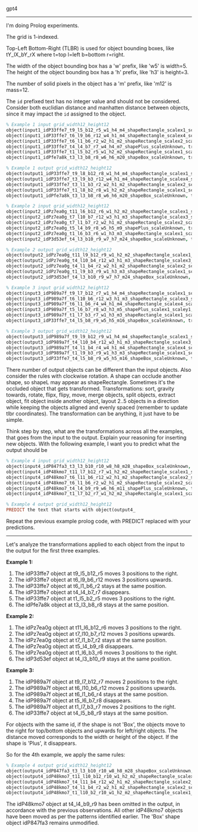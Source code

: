 gpt4

---

I'm doing Prolog experiments.


The grid is 1-indexed.


Top-Left Bottom-Right (TLBR) is used for object bounding boxes, like tY_lX_bY_rX where t=top l=left b=bottom r=right.


The width of the object bounding box has a 'w' prefix, like 'w5' is width=5.
The height of the object bounding box has a 'h' prefix, like 'h3' is height=3.

The number of solid pixels in the object has a 'm' prefix, like 'm12' is mass=12.

The `id` prefixed text has no integer value and should not be considered.
Consider both euclidian distance and manhatten distance between objects, since it may impact the `id` assigned to the object.


```prolog
% Example 1 input grid_width12_height12
object(input1_idP33ffe7_t9_l5_b12_r5_w1_h4_m4_shapeRectangle_scalex1_scaley4, transform(all)).
object(input1_idP33ffe7_t6_l9_b6_r12_w4_h1_m4_shapeRectangle_scalex4_scaley1, transform(all)).
object(input1_idP33ffe7_t6_l1_b6_r2_w2_h1_m2_shapeRectangle_scalex2_scaley1, transform(all)).
object(input1_idP33ffe7_t4_l4_b7_r7_w4_h4_m7_shapePlus_scaleUnknown, transform(all)).
object(input1_idP33ffe7_t1_l5_b2_r5_w1_h2_m2_shapeRectangle_scalex1_scaley2, transform(all)).
object(input1_idPfe7a8k_t3_l3_b8_r8_w6_h6_m20_shapeBox_scaleUnknown, transform(all)).

% Example 1 output grid_width12_height12
object(output1_idP33ffe7_t9_l8_b12_r8_w1_h4_m4_shapeRectangle_scalex1_scaley4, transform(all)).
object(output1_idP33ffe7_t3_l9_b3_r12_w4_h1_m4_shapeRectangle_scalex4_scaley1, transform(all)).
object(output1_idP33ffe7_t3_l1_b3_r2_w2_h1_m2_shapeRectangle_scalex2_scaley1, transform(all)).
object(output1_idP33ffe7_t1_l8_b2_r8_w1_h2_m2_shapeRectangle_scalex1_scaley2, transform(all)).
object(output1_idPfe7a8k_t3_l3_b8_r8_w6_h6_m20_shapeBox_scaleUnknown, transform(all)).

% Example 2 input grid_width12_height12
object(input2_idPz7ea0g_t11_l6_b12_r6_w1_h2_m2_shapeRectangle_scalex1_scaley2, transform(all)).
object(input2_idPz7ea0g_t7_l10_b7_r12_w3_h1_m3_shapeRectangle_scalex3_scaley1, transform(all)).
object(input2_idPz7ea0g_t7_l1_b7_r2_w2_h1_m2_shapeRectangle_scalex2_scaley1, transform(all)).
object(input2_idPz7ea0g_t5_l4_b9_r8_w5_h5_m9_shapePlus_scaleUnknown, transform(all)).
object(input2_idPz7ea0g_t1_l6_b3_r6_w1_h3_m3_shapeRectangle_scalex1_scaley3, transform(all)).
object(input2_idP3d53ef_t4_l3_b10_r9_w7_h7_m24_shapeBox_scaleUnknown, transform(all)).

% Example 2 output grid_width12_height12
object(output2_idPz7ea0g_t11_l9_b12_r9_w1_h2_m2_shapeRectangle_scalex1_scaley2, transform(all)).
object(output2_idPz7ea0g_t4_l10_b4_r12_w3_h1_m3_shapeRectangle_scalex3_scaley1, transform(all)).
object(output2_idPz7ea0g_t4_l1_b4_r2_w2_h1_m2_shapeRectangle_scalex2_scaley1, transform(all)).
object(output2_idPz7ea0g_t1_l9_b3_r9_w1_h3_m3_shapeRectangle_scalex1_scaley3, transform(all)).
object(output2_idP3d53ef_t4_l3_b10_r9_w7_h7_m24_shapeBox_scaleUnknown, transform(all)).

% Example 3 input grid_width12_height12
object(input3_idP989a7f_t9_l7_b12_r7_w1_h4_m4_shapeRectangle_scalex1_scaley4, transform(all)).
object(input3_idP989a7f_t6_l10_b6_r12_w3_h1_m3_shapeRectangle_scalex3_scaley1, transform(all)).
object(input3_idP989a7f_t6_l1_b6_r4_w4_h1_m4_shapeRectangle_scalex4_scaley1, transform(all)).
object(input3_idP989a7f_t5_l6_b7_r8_w3_h3_m5_shapePlus_scalex1_scaley1, transform(all)).
object(input3_idP989a7f_t1_l7_b3_r7_w1_h3_m3_shapeRectangle_scalex1_scaley3, transform(all)).
object(input3_idP33ffe7_t4_l5_b8_r9_w5_h5_m16_shapeBox_scaleUnknown, transform(all)).

% Example 3 output grid_width12_height12
object(output3_idP989a7f_t9_l9_b12_r9_w1_h4_m4_shapeRectangle_scalex1_scaley4, transform(all)).
object(output3_idP989a7f_t4_l10_b4_r12_w3_h1_m3_shapeRectangle_scalex3_scaley1, transform(all)).
object(output3_idP989a7f_t4_l1_b4_r4_w4_h1_m4_shapeRectangle_scalex4_scaley1, transform(all)).
object(output3_idP989a7f_t1_l9_b3_r9_w1_h3_m3_shapeRectangle_scalex1_scaley3, transform(all)).
object(output3_idP33ffe7_t4_l5_b8_r9_w5_h5_m16_shapeBox_scaleUnknown, transform(all)).
```
There number of output objects can be different than the input objects. Also consider the rules with clockwise rotation.
A shape can occlude another shape, so shapeL may appear as shapeRectangle. Sometimes it's the occluded object that gets transformed.
Transformations: sort, gravity towards, rotate, flipx, flipy, move, merge objects, split objects, extract object, fit object inside another object, layout 2..5 objects in a direction while keeping the objects aligned and evenly spaced (remember to update tlbr coordinates). The transformation can be anything, it just have to be simple.


Think step by step, what are the transformations across all the examples, that goes from the input to the output. Explain your reasoning for inserting new objects.
With the following example, I want you to predict what the output should be


```prolog
% Example 4 input grid_width12_height12
object(input4_idP847fa3_t3_l3_b10_r10_w8_h8_m28_shapeBox_scaleUnknown, transform(all)).
object(input4_idP48kmo7_t11_l7_b12_r7_w1_h2_m2_shapeRectangle_scalex1_scaley2, transform(all)).
object(input4_idP48kmo7_t6_l11_b6_r12_w2_h1_m2_shapeRectangle_scalex2_scaley1, transform(all)).
object(input4_idP48kmo7_t6_l1_b6_r2_w2_h1_m2_shapeRectangle_scalex2_scaley1, transform(all)).
object(input4_idP48kmo7_t4_l4_b9_r9_w6_h6_m11_shapePlus_scaleUnknown, transform(all)).
object(input4_idP48kmo7_t1_l7_b2_r7_w1_h2_m2_shapeRectangle_scalex1_scaley2, transform(all)).

% Example 4 output grid_width12_height12
PREDICT the text that starts with object(output4_
```
Repeat the previous example prolog code, with PREDICT replaced with your predictions.

---

Let's analyze the transformations applied to each object from the input to the output for the first three examples.

**Example 1:**
1. The idP33ffe7 object at t9_l5_b12_r5 moves 3 positions to the right.
2. The idP33ffe7 object at t6_l9_b6_r12 moves 3 positions upwards.
3. The idP33ffe7 object at t6_l1_b6_r2 stays at the same position.
4. The idP33ffe7 object at t4_l4_b7_r7 disappears.
5. The idP33ffe7 object at t1_l5_b2_r5 moves 3 positions to the right.
6. The idPfe7a8k object at t3_l3_b8_r8 stays at the same position.

**Example 2:**
1. The idPz7ea0g object at t11_l6_b12_r6 moves 3 positions to the right.
2. The idPz7ea0g object at t7_l10_b7_r12 moves 3 positions upwards.
3. The idPz7ea0g object at t7_l1_b7_r2 stays at the same position.
4. The idPz7ea0g object at t5_l4_b9_r8 disappears.
5. The idPz7ea0g object at t1_l6_b3_r6 moves 3 positions to the right.
6. The idP3d53ef object at t4_l3_b10_r9 stays at the same position.

**Example 3:**
1. The idP989a7f object at t9_l7_b12_r7 moves 2 positions to the right.
2. The idP989a7f object at t6_l10_b6_r12 moves 2 positions upwards.
3. The idP989a7f object at t6_l1_b6_r4 stays at the same position.
4. The idP989a7f object at t5_l6_b7_r8 disappears.
5. The idP989a7f object at t1_l7_b3_r7 moves 2 positions to the right.
6. The idP33ffe7 object at t4_l5_b8_r9 stays at the same position.

For objects with the same id, if the shape is not 'Box', the objects move to the right for top/bottom objects and upwards for left/right objects. The distance moved corresponds to the width or height of the object. If the shape is 'Plus', it disappears.

So for the 4th example, we apply the same rules:

```prolog
% Example 4 output grid_width12_height12
object(output4_idP847fa3_t3_l3_b10_r10_w8_h8_m28_shapeBox_scaleUnknown, transform(all)).
object(output4_idP48kmo7_t11_l10_b12_r10_w1_h2_m2_shapeRectangle_scalex1_scaley2, transform(all)).
object(output4_idP48kmo7_t4_l11_b4_r12_w2_h1_m2_shapeRectangle_scalex2_scaley1, transform(all)).
object(output4_idP48kmo7_t4_l1_b4_r2_w2_h1_m2_shapeRectangle_scalex2_scaley1, transform(all)).
object(output4_idP48kmo7_t1_l10_b2_r10_w1_h2_m2_shapeRectangle_scalex1_scaley2, transform(all)).
```
The idP48kmo7 object at t4_l4_b9_r9 has been omitted in the output, in accordance with the previous observations. All other idP48kmo7 objects have been moved as per the patterns identified earlier. The 'Box' shape object idP847fa3 remains unmodified.

